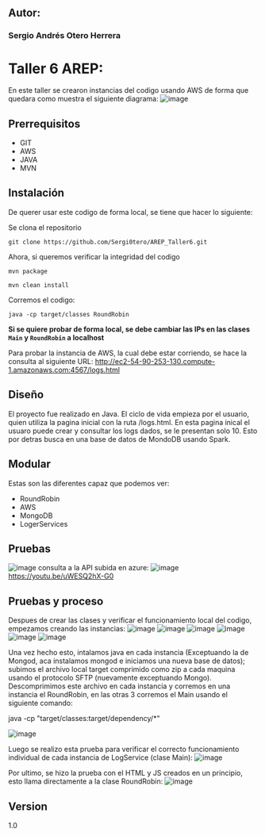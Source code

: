 
## Autor:
### Sergio Andrés Otero Herrera

# Taller 6 AREP:
En este taller se crearon instancias del codigo usando AWS de forma que quedara como muestra el siguiente diagrama:
![image](https://user-images.githubusercontent.com/98189066/224490598-ff3774c4-5df4-4af9-87fa-658a4e1071cb.png)



## Prerrequisitos
- GIT
- AWS
- JAVA
- MVN

## Instalación
De querer usar este codigo de forma local, se tiene que hacer lo siguiente:

Se clona el repositorio

```
git clone https://github.com/Sergi0tero/AREP_Taller6.git
```

Ahora, si queremos verificar la integridad del codigo

```
mvn package
```
```
mvn clean install
```
Corremos el codigo:
```
java -cp target/classes RoundRobin
```
**Si se quiere probar de forma local, se debe cambiar las IPs en las clases ```Main``` y ```RoundRobin``` a localhost**

Para probar la instancia de AWS, la cual debe estar corriendo, se hace la consulta al siguiente URL: 
http://ec2-54-90-253-130.compute-1.amazonaws.com:4567/logs.html

## Diseño
El proyecto fue realizado en Java. El ciclo de vida empieza por el usuario, quien utiliza la pagina inicial con la ruta /logs.html. En esta pagina inical el usuaro puede crear y consultar los logs dados, se le presentan solo 10. Esto por detras busca en una base de datos de MondoDB usando Spark.

## Modular
Estas son las diferentes capaz que podemos ver:
- RoundRobin
- AWS
- MongoDB
- LogerServices

## Pruebas

![image](https://user-images.githubusercontent.com/98189066/226756018-a16843a6-cf0c-40a4-b616-92428abec9a6.png)
consulta a la API subida en azure:
![image](https://user-images.githubusercontent.com/98189066/226789647-9e201cb9-9978-41ff-8710-9b0fdf0b92f7.png)
https://youtu.be/uWESQ2hX-G0

## Pruebas y proceso
Despues de crear las clases y verificar el funcionamiento local del codigo, empezamos creando las instancias:
![image](https://user-images.githubusercontent.com/98189066/224490139-a21993ae-4de6-445a-b50f-640d0142c183.png)
![image](https://user-images.githubusercontent.com/98189066/224490165-caf69db2-7fcc-477f-a308-adb4fc85a17d.png)
![image](https://user-images.githubusercontent.com/98189066/224490167-008e9112-c81e-470c-b9f4-558df8042d89.png)
![image](https://user-images.githubusercontent.com/98189066/224490175-dcf7e287-9d35-4197-a0fa-230a67757425.png)
![image](https://user-images.githubusercontent.com/98189066/224490182-fa1d3037-3bc0-4b8d-8834-a17055e90404.png)
![image](https://user-images.githubusercontent.com/98189066/224490188-6b6f0586-b456-4f9a-87e3-00b8df29af82.png)

Una vez hecho esto, intalamos java en cada instancia (Exceptuando la de Mongod, aca instalamos mongod e iniciamos una nueva base de datos); subimos el archivo local target comprimido como zip a cada maquina usando el protocolo SFTP (nuevamente exceptuando Mongo). Descomprimimos este archivo en cada instancia y corremos en una instancia el RoundRobin, en las otras 3 corremos el Main usando el siguiente comando:

java -cp "target/classes:target/dependency/*" <Main o RoundRobin>

![image](https://user-images.githubusercontent.com/98189066/224490460-50334409-b138-4dfc-aff9-95b9cf4916ce.png)

Luego se realizo esta prueba para verificar el correcto funcionamiento individual de cada instancia de LogService (clase Main):
![image](https://user-images.githubusercontent.com/98189066/224490518-3f72b8fe-9600-42ab-8caa-f904e909d03c.png)

Por ultimo, se hizo la prueba con el HTML y JS creados en un principio, esto llama directamente a la clase RoundRobin:
![image](https://user-images.githubusercontent.com/98189066/224490561-1e91ceef-52f4-40c2-86ed-e2c92b886552.png)

## Version
1.0

